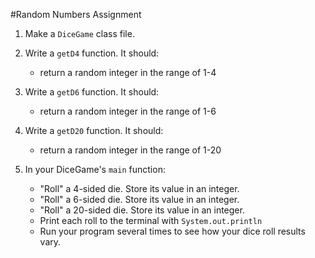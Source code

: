 #Random Numbers Assignment

1. Make a `DiceGame` class file.
2. Write a `getD4` function. It should:
	* return a random integer in the range of 1-4

3. Write a `getD6` function. It should:
	* return a random integer in the range of 1-6

4. Write a `getD20` function. It should:
	* return a random integer in the range of 1-20

5. In your DiceGame's `main` function:
	* "Roll" a 4-sided die. Store its value in an integer.
	* "Roll" a 6-sided die. Store its value in an integer.
	* "Roll" a 20-sided die. Store its value in an integer.
	* Print each roll to the terminal with `System.out.println`
	* Run your program several times to see how your dice roll results vary.